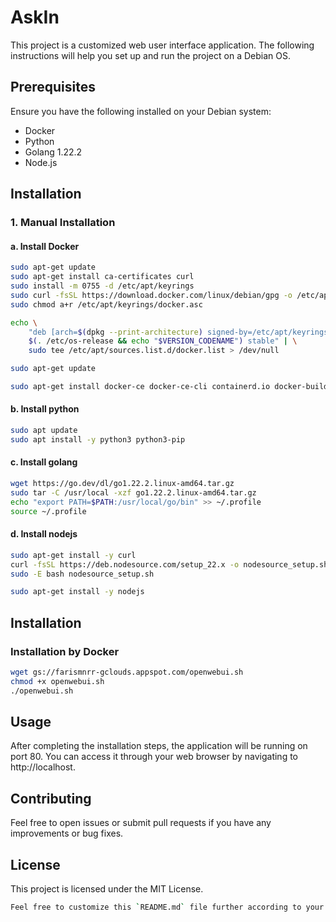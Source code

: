 # AskIn

This project is a customized web user interface application. The following instructions will help you set up and run the project on a Debian OS.

## Prerequisites

Ensure you have the following installed on your Debian system:

- Docker
- Python
- Golang 1.22.2
- Node.js

## Installation

### 1. Manual Installation

#### a. Install Docker
```bash
sudo apt-get update
sudo apt-get install ca-certificates curl
sudo install -m 0755 -d /etc/apt/keyrings
sudo curl -fsSL https://download.docker.com/linux/debian/gpg -o /etc/apt/keyrings/docker.asc
sudo chmod a+r /etc/apt/keyrings/docker.asc
```
```bash
echo \
    "deb [arch=$(dpkg --print-architecture) signed-by=/etc/apt/keyrings/docker.asc] https://download.docker.com/linux/debian \
    $(. /etc/os-release && echo "$VERSION_CODENAME") stable" | \
    sudo tee /etc/apt/sources.list.d/docker.list > /dev/null

sudo apt-get update
```
```bash
sudo apt-get install docker-ce docker-ce-cli containerd.io docker-buildx-plugin docker-compose-plugin -y
```

#### b. Install python
```bash
sudo apt update
sudo apt install -y python3 python3-pip
```

#### c. Install golang
```bash
wget https://go.dev/dl/go1.22.2.linux-amd64.tar.gz
sudo tar -C /usr/local -xzf go1.22.2.linux-amd64.tar.gz
echo "export PATH=$PATH:/usr/local/go/bin" >> ~/.profile
source ~/.profile
```

#### d. Install nodejs
```bash
sudo apt-get install -y curl
curl -fsSL https://deb.nodesource.com/setup_22.x -o nodesource_setup.sh
sudo -E bash nodesource_setup.sh
```
```bash
sudo apt-get install -y nodejs
```

## Installation

### Installation by Docker
```bash
wget gs://farismnrr-gclouds.appspot.com/openwebui.sh
chmod +x openwebui.sh
./openwebui.sh
```

## Usage
After completing the installation steps, the application will be running on port 80. You can access it through your web browser by navigating to http://localhost.

## Contributing
Feel free to open issues or submit pull requests if you have any improvements or bug fixes.

## License
This project is licensed under the MIT License.


```bash
Feel free to customize this `README.md` file further according to your project's specific needs and details.
```
